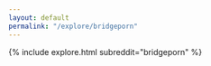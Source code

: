 ```yaml
---
layout: default
permalink: "/explore/bridgeporn"
---
```


<link rel="stylesheet" type="text/css" href="/static/css/explore.css">
{% include explore.html subreddit="bridgeporn" %}
